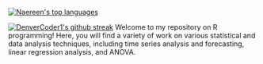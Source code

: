 [![Naereen's top languages](https://github-readme-stats.vercel.app/api/top-langs/?username=mwangi-george&theme=blue-green)](https://github.com/anuraghazra/github-readme-stats)

[![DenverCoder1's github streak](https://github-readme-streak-stats.herokuapp.com/?user=mwangi-george&theme=blue-green)](https://github.com/DenverCoder1/github-readme-streak-stats)
Welcome to my repository on R programming! Here, you will find a variety of work on various statistical and data analysis techniques, including time series analysis and forecasting, linear regression analysis, and ANOVA.
